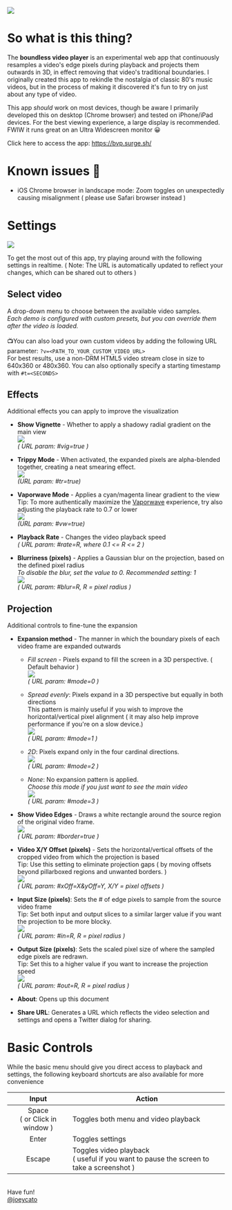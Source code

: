 ![](img/bvplogo.png)

# So what is this thing?

The **boundless video player** is an experimental web app that continuously
resamples a video's edge pixels during playback and projects them outwards in
3D, in effect removing that video's traditional boundaries. I originally created
this app to rekindle the nostalgia of classic 80's music videos, but in the
process of making it discovered it's fun to try on just about any type of video.

This app _should_ work on most devices, though be aware I primarily developed
this on desktop (Chrome browser) and tested on iPhone/iPad devices. For the best
viewing experience, a large display is recommended. FWIW it runs great on an
Ultra Widescreen monitor 😀

Click here to access the app: https://bvp.surge.sh/

# Known issues 🐜

-   iOS Chrome browser in landscape mode: Zoom toggles on unexpectedly causing
    misalignment ( please use Safari browser instead )

# Settings

![](img/settings.png)

To get the most out of this app, try playing around with the following settings
in realtime. ( Note: The URL is automatically updated to reflect your changes,
which can be shared out to others )

## **Select video**

A drop-down menu to choose between the available video samples.<br>_Each demo is
configured with custom presets, but you can override them after the video is
loaded._<br><br>📺You can also load your own custom videos by adding the
following URL parameter: `?v=<PATH_TO_YOUR_CUSTOM_VIDEO_URL>`<br>For best
results, use a non-DRM HTML5 video stream close in size to 640x360 or 480x360. You can
also optionally specify a starting timestamp with `#t=<SECONDS>`

## **Effects**

Additional effects you can apply to improve the visualization

-   **Show Vignette** - Whether to apply a shadowy radial gradient on the main
    view<br>![](img/fx-vig.png)<br>_( URL param: #vig=true )_

-   **Trippy Mode** - When activated, the expanded pixels are alpha-blended
    together, creating a neat smearing effect.<br>![](img/fx-trip.png)<br>_(URL
    param: #tr=true)_

-   **Vaporwave Mode** - Applies a cyan/magenta linear gradient to the
    view<br>Tip: To more authentically maximize the
    [Vaporwave](https://en.wikipedia.org/wiki/Vaporwave) experience, try also
    adjusting the playback rate to 0.7 or lower<br>![](img/fx-vw.png)<br>_(URL
    param: #vw=true)_

-   **Playback Rate** - Changes the video playback speed<br>_( URL param: #rate=R,
    where 0.1 <= R <= 2 )_

-   **Blurriness (pixels)** - Applies a Gaussian blur on the projection, based on
    the defined pixel radius<br>_To disable the blur, set the value to 0.
    Recommended setting: 1_<br>![](img/fx-blur2.png)<br>_( URL param: #blur=R, R =
    pixel radius )_

## **Projection**

Additional controls to fine-tune the expansion

-   **Expansion method** - The manner in which the boundary pixels of each video
    frame are expanded outwards

    -   _Fill screen_ - Pixels expand to fill the screen in a 3D perspective. (
        Default behavior ) <br>![](img/exp-fill.png)<br>_( URL param: #mode=0 )_

    -   _Spread evenly_: Pixels expand in a 3D perspective but equally in both
        directions<br>This pattern is mainly useful if you wish to improve the
        horizontal/vertical pixel alignment ( it may also help improve performance
        if you're on a slow device.)<br>![](img/exp-spread.png)<br>_( URL param:
        #mode=1 )_

    -   _2D_: Pixels expand only in the four cardinal
        directions.<br>![](img/exp-2d.png)<br>_( URL param: #mode=2 )_

    -   _None_: No expansion pattern is applied.<br>_Choose this mode if you just
        want to see the main video_<br>![](img/exp-none.png)<br>_( URL param:
        #mode=3 )_

-   **Show Video Edges** - Draws a white rectangle around the source region of the
    original video frame.<br>![](img/tune-border.png)<br>_( URL param:
    #border=true )_

-   **Video X/Y Offset (pixels)** - Sets the horizontal/vertical offsets of the
    cropped video from which the projection is based<br>Tip: Use this setting to
    eliminate projection gaps ( by moving offsets beyond pillarboxed regions and
    unwanted borders. )<br>![](img/tune-offsets.png)<br>_( URL param:
    #xOff=X&yOff=Y, X/Y = pixel offsets )_

-   **Input Size (pixels)**: Sets the # of edge pixels to sample from the source
    video frame<br>Tip: Set both input and output slices to a similar larger value
    if you want the projection to be more blocky.<br>![](img/tune-in.png)<br>_(
    URL param: #in=R, R = pixel radius )_

-   **Output Size (pixels)**: Sets the scaled pixel size of where the sampled edge
    pixels are redrawn.<br>Tip: Set this to a higher value if you want to increase
    the projection speed<br>![](img/tune-out.png)<br>_( URL param: #out=R, R =
    pixel radius )_

-   **About**: Opens up this document
-   **Share URL**: Generates a URL which reflects the video selection and settings and opens a Twitter dialog for sharing.

# Basic Controls

While the basic menu should give you direct access to playback and settings, the
following keyboard shortcuts are also available for more convenience

|            **Input**            | **Action**                                                                                |
| :-----------------------------: | ----------------------------------------------------------------------------------------- |
| Space<br>( or Click in window ) | Toggles both menu and video playback                                                      |
|              Enter              | Toggles settings                                                                          |
|             Escape              | Toggles video playback<br>( useful if you want to pause the screen to take a screenshot ) |

<br>Have fun!<br> [@joeycato](https://twitter.com/joeycato)
